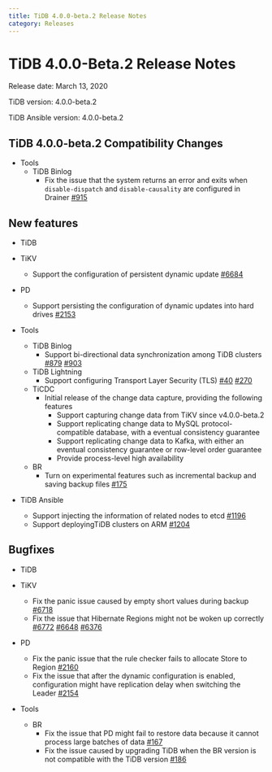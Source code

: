 ```yaml
---
title: TiDB 4.0.0-beta.2 Release Notes
category: Releases
---
```


# TiDB 4.0.0-Beta.2 Release Notes

Release date: March 13, 2020

TiDB version: 4.0.0-beta.2

TiDB Ansible version: 4.0.0-beta.2

## TiDB 4.0.0-beta.2 Compatibility Changes

+ Tools
    - TiDB Binlog
        - Fix the issue that the system returns an error and exits when `disable-dispatch` and `disable-causality` are configured in Drainer [#915](https://github.com/pingcap/tidb-binlog/pull/915)

## New features

+ TiDB

+ TiKV
    - Support the configuration of persistent dynamic update [#6684](https://github.com/tikv/tikv/pull/6684)

+ PD
    - Support persisting the configuration of dynamic updates into hard drives [#2153](https://github.com/pingcap/pd/pull/2153)

+ Tools
    - TiDB Binlog
        - Support bi-directional data synchronization among TiDB clusters [#879](https://github.com/pingcap/tidb-binlog/pull/879)  [#903](https://github.com/pingcap/tidb-binlog/pull/903)
    - TiDB Lightning
        - Support configuring Transport Layer Security (TLS) [#40](https://github.com/tikv/importer/pull/40) [#270](https://github.com/pingcap/tidb-lightning/pull/270)
    - TiCDC
        - Initial release of the change data capture, providing the following features
            - Support capturing change data from TiKV since v4.0.0-beta.2
            - Support replicating change data to MySQL protocol-compatible database, with a eventual consistency guarantee
            - Support replicating change data to Kafka, with either an eventual consistency guarantee or row-level order guarantee
            - Provide process-level high availability
    - BR
        - Turn on experimental features such as incremental backup and saving backup files [#175](https://github.com/pingcap/br/pull/175)

+ TiDB Ansible
    - Support injecting the information of related nodes to etcd [#1196](https://github.com/pingcap/tidb-ansible/pull/1196)
    - Support deployingTiDB clusters on ARM [#1204](https://github.com/pingcap/tidb-ansible/pull/1204)

## Bugfixes

+ TiDB

+ TiKV
    - Fix the panic issue caused by empty short values during backup [#6718](https://github.com/tikv/tikv/pull/6718)
    - Fix the issue that Hibernate Regions might not be woken up correctly [#6772](https://github.com/tikv/tikv/pull/6672) [#6648](https://github.com/tikv/tikv/pull/6648) [#6376](https://github.com/tikv/tikv/pull/6736)

+ PD
    - Fix the panic issue that the rule checker fails to allocate Store to Region [#2160](https://github.com/pingcap/pd/pull/2160)
    - Fix the issue that after the dynamic configuration is enabled, configuration might have replication delay when switching the Leader [#2154](https://github.com/pingcap/pd/pull/2154)

+ Tools
    - BR
        - Fix the issue that PD might fail to restore data because it cannot process large batches of data [#167](https://github.com/pingcap/br/pull/167)
        - Fix the issue caused by upgrading TiDB when the BR version is not compatible with the TiDB version [#186]( https://github.com/pingcap/br/pull/186)
